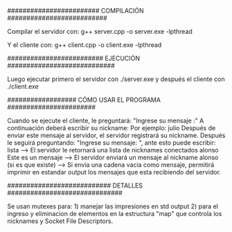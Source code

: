 ########################  COMPILACIÓN  ##########################

Compilar el servidor con:
g++ server.cpp -o server.exe -lpthread

Y el cliente con:
g++ client.cpp -o client.exe -lpthread

#########################  EJECUCIÓN  ############################

Luego ejecutar primero el servidor con ./server.exe
y después el cliente con ./client.exe

##################  CÓMO USAR EL PROGRAMA  #######################

Cuando se ejecute el cliente, le preguntará:
"Ingrese su mensaje :"
A continuación deberá escribir su nickname:
Por ejemplo:
julio
Después de enviar este mensaje al servidor,
el servidor registrará su nickname.
Después le seguirá preguntando: "Ingrese su mensaje: ",
ante esto puede escribir:
    lista --> El servidor le retornará una lista de nicknames conectados
    alonso Este es un mensaje --> El servidor enviará un mensaje al nickname alonso (si es que existe)
     --> Si envia una cadena vacia como mensaje, permitirá imprimir en estandar output los mensajes que esta recibiendo del servidor. 

###########################  DETALLES  ##############################

Se usan mutexes para:
    1) manejar las impresiones en std output
    2) para el ingreso y eliminacion de elementos en la estructura "map" que controla los nicknames y Socket File Descriptors.